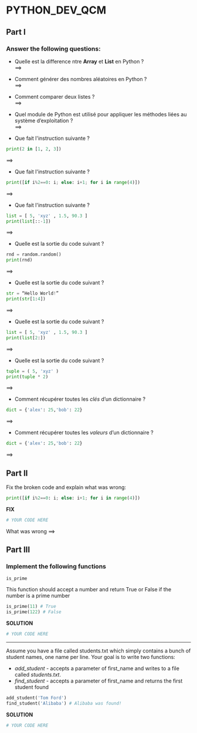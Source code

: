 # PYTHON_DEV_QCM
## Part I
### Answer the following questions:

- Quelle est la difference ntre **Array** et **List** en Python ?  
==>

- Comment générer des nombres aléatoires en Python ?   
==>

- Comment comparer deux listes ?  
==>

- Quel module de Python est utilisé pour appliquer les méthodes liées au système d’exploitation ?   
==>

- Que fait l'instruction suivante ?
```python
print(2 in [1, 2, 3])
```
==>

- Que fait l'instruction suivante ?
```python
print([if i%2==0: i; else: i+1; for i in range(4)])
```
==>

- Que fait l'instruction suivante ?  
```python
list = [ 5, 'xyz' , 1.5, 90.3 ]
print(list[::-1])
```
==>

- Quelle est la sortie du code suivant ?   
```python
rnd = random.random()
print(rnd)
```
==>

- Quelle est la sortie du code suivant ?   
```python
str = “Hello World!”
print(str[1:4])
```
==>

- Quelle est la sortie du code suivant ?   

```python
list = [ 5, 'xyz' , 1.5, 90.3 ]
print(list[2:])
```
==>

- Quelle est la sortie du code suivant ?   
```python
tuple = ( 5, 'xyz' )
print(tuple * 2)
```
==>

- Comment récupérer toutes les *clés* d’un dictionnaire ?  
```python
dict = {'alex': 25,'bob': 22}
```
==>

- Comment récupérer toutes les *valeurs* d’un dictionnaire ?  
```python
dict = {'alex': 25,'bob': 22}
```
==>

## Part II

Fix the broken code and explain what was wrong:

```python
print([if i%2==0: i; else: i+1; for i in range(4)])
```
**FIX**
```python
# YOUR CODE HERE
```
What was wrong ==> 

## Part III
### Implement the following functions
```
is_prime
```
This function should accept a number and return True or False if the number is a prime number  
```python
is_prime(11) # True
is_prime(122) # False
```
**SOLUTION**
```python
# YOUR CODE HERE
```
-------------------------------------------------------------------------------------------

Assume you have a file called students.txt which simply contains a bunch of student names, one name per line. Your goal is to write two functions: 
- _add_student_ - accepts a parameter of first_name and writes to a file called _students.txt_.
- _find_student_ - accepts a parameter of first_name and returns the first student found

```python
add_student('Tom Ford')
find_student('Alibaba') # Alibaba was found!
```
**SOLUTION**
```python
# YOUR CODE HERE
```
